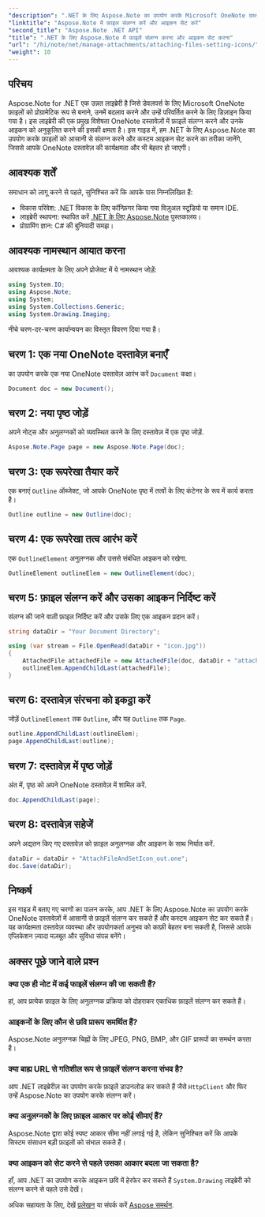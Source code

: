 ```yaml
---
"description": ".NET के लिए Aspose.Note का उपयोग करके Microsoft OneNote दस्तावेज़ों में फ़ाइलें संलग्न करने और कस्टम आइकन सेट करने का चरण-दर-चरण तरीका जानें। सहज दस्तावेज़ प्रबंधन और अनुकूलन सुविधाओं के साथ अपने .NET एप्लिकेशन को बेहतर बनाएँ।"
"linktitle": "Aspose.Note में फ़ाइल संलग्न करें और आइकन सेट करें"
"second_title": "Aspose.Note .NET API"
"title": ".NET के लिए Aspose.Note में फ़ाइलें संलग्न करना और आइकन सेट करना"
"url": "/hi/note/net/manage-attachments/attaching-files-setting-icons/"
"weight": 10
---
```


## परिचय

Aspose.Note for .NET एक उन्नत लाइब्रेरी है जिसे डेवलपर्स के लिए Microsoft OneNote फ़ाइलों को प्रोग्रामेटिक रूप से बनाने, उनमें बदलाव करने और उन्हें परिवर्तित करने के लिए डिज़ाइन किया गया है। इस लाइब्रेरी की एक प्रमुख विशेषता OneNote दस्तावेज़ों में फ़ाइलें संलग्न करने और उनके आइकन को अनुकूलित करने की इसकी क्षमता है। इस गाइड में, हम .NET के लिए Aspose.Note का उपयोग करके फ़ाइलों को आसानी से संलग्न करने और कस्टम आइकन सेट करने का तरीका जानेंगे, जिससे आपके OneNote दस्तावेज़ की कार्यक्षमता और भी बेहतर हो जाएगी।

## आवश्यक शर्तें

समाधान को लागू करने से पहले, सुनिश्चित करें कि आपके पास निम्नलिखित हैं:

- विकास परिवेश: .NET विकास के लिए कॉन्फ़िगर किया गया विज़ुअल स्टूडियो या समान IDE.
- लाइब्रेरी स्थापना: स्थापित करें [.NET के लिए Aspose.Note](https://releases.aspose.com/words/net/) पुस्तकालय।
- प्रोग्रामिंग ज्ञान: C# की बुनियादी समझ।

## आवश्यक नामस्थान आयात करना

आवश्यक कार्यक्षमता के लिए अपने प्रोजेक्ट में ये नामस्थान जोड़ें:

```csharp
using System.IO;
using Aspose.Note;
using System;
using System.Collections.Generic;
using System.Drawing.Imaging;
```

नीचे चरण-दर-चरण कार्यान्वयन का विस्तृत विवरण दिया गया है।

## चरण 1: एक नया OneNote दस्तावेज़ बनाएँ

का उपयोग करके एक नया OneNote दस्तावेज़ आरंभ करें `Document` कक्षा।

```csharp
Document doc = new Document();
```

## चरण 2: नया पृष्ठ जोड़ें

अपने नोट्स और अनुलग्नकों को व्यवस्थित करने के लिए दस्तावेज़ में एक पृष्ठ जोड़ें.

```csharp
Aspose.Note.Page page = new Aspose.Note.Page(doc);
```

## चरण 3: एक रूपरेखा तैयार करें

एक बनाएं `Outline` ऑब्जेक्ट, जो आपके OneNote पृष्ठ में तत्वों के लिए कंटेनर के रूप में कार्य करता है।

```csharp
Outline outline = new Outline(doc);
```

## चरण 4: एक रूपरेखा तत्व आरंभ करें

एक `OutlineElement` अनुलग्नक और उससे संबंधित आइकन को रखेगा.

```csharp
OutlineElement outlineElem = new OutlineElement(doc);
```

## चरण 5: फ़ाइल संलग्न करें और उसका आइकन निर्दिष्ट करें

संलग्न की जाने वाली फ़ाइल निर्दिष्ट करें और उसके लिए एक आइकन प्रदान करें।

```csharp
string dataDir = "Your Document Directory";

using (var stream = File.OpenRead(dataDir + "icon.jpg"))
{
    AttachedFile attachedFile = new AttachedFile(doc, dataDir + "attachment.txt", stream, ImageFormat.Jpeg);
    outlineElem.AppendChildLast(attachedFile);
}
```

## चरण 6: दस्तावेज़ संरचना को इकट्ठा करें

जोड़ें `OutlineElement` तक `Outline`, और यह `Outline` तक `Page`.

```csharp
outline.AppendChildLast(outlineElem);
page.AppendChildLast(outline);
```

## चरण 7: दस्तावेज़ में पृष्ठ जोड़ें

अंत में, पृष्ठ को अपने OneNote दस्तावेज़ में शामिल करें.

```csharp
doc.AppendChildLast(page);
```

## चरण 8: दस्तावेज़ सहेजें

अपने अद्यतन किए गए दस्तावेज़ को फ़ाइल अनुलग्नक और आइकन के साथ निर्यात करें.

```csharp
dataDir = dataDir + "AttachFileAndSetIcon_out.one";
doc.Save(dataDir);
```

## निष्कर्ष

इस गाइड में बताए गए चरणों का पालन करके, आप .NET के लिए Aspose.Note का उपयोग करके OneNote दस्तावेज़ों में आसानी से फ़ाइलें संलग्न कर सकते हैं और कस्टम आइकन सेट कर सकते हैं। यह कार्यक्षमता दस्तावेज़ व्यवस्था और उपयोगकर्ता अनुभव को काफ़ी बेहतर बना सकती है, जिससे आपके एप्लिकेशन ज़्यादा मज़बूत और सुविधा संपन्न बनेंगे।

## अक्सर पूछे जाने वाले प्रश्न

### क्या एक ही नोट में कई फाइलें संलग्न की जा सकती हैं?
हां, आप प्रत्येक फ़ाइल के लिए अनुलग्नक प्रक्रिया को दोहराकर एकाधिक फ़ाइलें संलग्न कर सकते हैं।

### आइकनों के लिए कौन से छवि प्रारूप समर्थित हैं?
Aspose.Note अनुलग्नक चिह्नों के लिए JPEG, PNG, BMP, और GIF प्रारूपों का समर्थन करता है।

### क्या बाह्य URL से गतिशील रूप से फ़ाइलें संलग्न करना संभव है?
आप .NET लाइब्रेरीज़ का उपयोग करके फ़ाइलें डाउनलोड कर सकते हैं जैसे `HttpClient` और फिर उन्हें Aspose.Note का उपयोग करके संलग्न करें।

### क्या अनुलग्नकों के लिए फ़ाइल आकार पर कोई सीमाएं हैं?
Aspose.Note द्वारा कोई स्पष्ट आकार सीमा नहीं लगाई गई है, लेकिन सुनिश्चित करें कि आपके सिस्टम संसाधन बड़ी फ़ाइलों को संभाल सकते हैं।

### क्या आइकन को सेट करने से पहले उसका आकार बदला जा सकता है?
हाँ, आप .NET का उपयोग करके आइकन छवि में हेरफेर कर सकते हैं `System.Drawing` लाइब्रेरी को संलग्न करने से पहले उसे देखें।

अधिक सहायता के लिए, देखें [प्रलेखन](https://reference.aspose.com/words/net/) या संपर्क करें [Aspose समर्थन](https://forum.aspose.com/c/words/8).